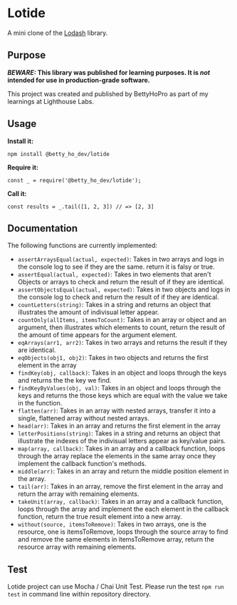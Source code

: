# Lotide

A mini clone of the [Lodash](https://lodash.com) library.

## Purpose

**_BEWARE:_ This library was published for learning purposes. It is _not_ intended for use in production-grade software.**

This project was created and published by BettyHoPro as part of my learnings at Lighthouse Labs. 

## Usage

**Install it:**

`npm install @betty_ho_dev/lotide`

**Require it:**

`const _ = require('@betty_ho_dev/lotide');`

**Call it:**

`const results = _.tail([1, 2, 3]) // => [2, 3]`

## Documentation

The following functions are currently implemented:
* `assertArraysEqual(actual, expected)`: Takes in two arrays and logs in the console log to see if they are the same. return it is falsy or true.
* `assertEqual(actual, expected)`: Takes in two elements that aren't Objects or arrays to check and return the result of if they are identical. 
* `assertObjectsEqual(actual, expected)`: Takes in two objects and logs in the console log to check and return the result of if they are identical.
* `countLetters(string)`: Takes in a string and returns an object that illustrates the amount of indivisual letter appear.
* `countOnly(allItems, itemsToCount)`: Takes in an array or object and an argument, then illustrates which elements to count, return the result of the amount of time appears for the argument element. 
* `eqArrays(arr1, arr2)`: Takes in two arrays and returns the result if they are identical.
* `eqObjects(obj1, obj2)`: Takes in two objects and returns the first element in the array
* `findKey(obj, callback)`: Takes in an object and loops through the keys and returns the the key we find.
* `findKeyByValues(obj, val)`: Takes in an object and loops through the keys and returns the those keys which are equal with the value we take in the function.
* `flatten(arr)`: Takes in an array with nested arrays, transfer it into a single, flattened array without nested arrays.   
* `head(arr)`: Takes in an array and returns the first element in the array
* `letterPositions(string)`: Takes in a string and returns an object that illustrate the indexes of the indivisual letters appear as key/value pairs.
* `map(array, callback)`: Takes in an array and a callback function, loops through the array replace the elements in the same array once they implement the callback function's methods.
* `middle(arr)`: Takes in an array and return the middle position element in the array.
* `tail(arr)`: Takes in an array, remove the first element in the array and return the array with remaining elements.
* `takeUnit(array, callback)`: Takes in an array and a callback function, loops through the array and implement the each element in the callback function, return the true result element into a new array.
* `without(source, itemsToRemove)`: Takes in two arrays, one is the resource, one is itemsToRemove, loops through the source array to find and remove the same elements in itemsToRemove array, return the resource array with remaining elements.

## Test
Lotide project can use Mocha / Chai Unit Test.
Please run the test `npm run test` in command line within repository directory.
